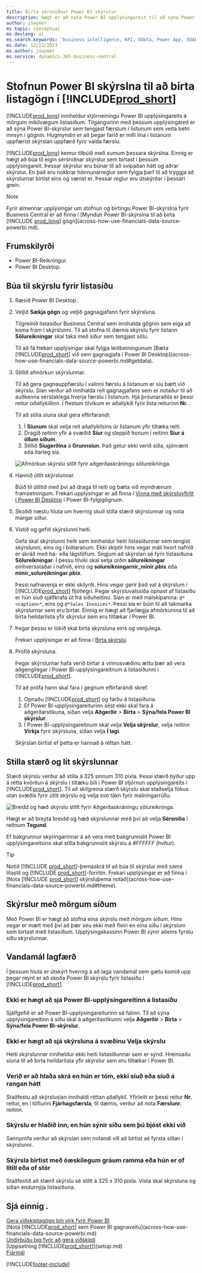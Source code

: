 ```yaml
---
title: Birta sérsniðnar Power BI skýrslur
description: Hægt er að nota Power BI upplýsingareit til að sýna Power BI skýrslur og öðlast betri innsýn í færslugögn í mikilvægum listum.
author: jswymer
ms.topic: conceptual
ms.devlang: al
ms.search.keywords: 'business intelligence, KPI, Odata, Power App, SOAP, analysis'
ms.date: 12/13/2023
ms.author: jswymer
ms.service: dynamics-365-business-central
---
```

# <a name="creating-power-bi-reports-for-displaying-list-data-in-"></a>Stofnun Power BI skýrslna til að birta listagögn í [!INCLUDE[prod_short](includes/prod_short.md)]

[!INCLUDE[prod_long](includes/prod_long.md)] inniheldur stjórneiningu Power BI upplýsingareits á mörgum mikilvægum listasíðum. Tilgangurinn með þessum upplýsingareit er að sýna Power BI-skýrslur sem tengjast færslum í listunum sem veita betri innsýn í gögnin. Hugmyndin er að þegar farið er milli lína í listanum uppfærist skýrslan uppfærð fyrir valda færslu.

[!INCLUDE[prod_long](includes/prod_long.md)] kemur tilbúið með sumum þessara skýrslna. Einnig er hægt að búa til eigin sérsniðnar skýrslur sem birtast í þessum upplýsingareit. Þessar skýrslur eru búnar til að svipaðan hátt og aðrar skýrslur. En það eru nokkrar hönnunarreglur sem fylgja þarf til að tryggja að skýrslurnar birtist eins og vænst er. Þessar reglur eru útskýrðar í þessari grein.

> [!NOTE]
> Fyrir almennar upplýsingar um stofnun og birtingu Power BI-skýrslna fyrir Business Central er að finna í [Myndun Power BI-skýrslna til að birta [!INCLUDE [prod_long](includes/prod_long.md)] gögn](across-how-use-financials-data-source-powerbi.md). 

## <a name="prerequisites"></a>Frumskilyrði

- Power BI-Reikningur.
- Power BI Desktop.

<!-- 
For more information about getting started, see [Use [!INCLUDE[prod_short](includes/prod_short.md)] as a Power BI Data Source](across-how-use-financials-data-source-powerbi.md).-->

## <a name="create-a-report-for-a-list-page"></a>Búa til skýrslu fyrir listasíðu

1. Ræsið Power BI Desktop.
2. Veljið **Sækja gögn** og veljið gagnagjafann fyrir skýrsluna.

    Tilgreinið listasíður Business Central sem innihalda gögnin sem eiga að koma fram í skýrslunni. Til að stofna til dæmis skýrslu fyrir listann **Sölureikningar** skal taka með síður sem tengjast sölu.

    Til að fá frekari upplýsingar skal fylgja leiðbeiningunum [Bæta [!INCLUDE[prod_short](includes/prod_short.md)] við sem gagnagjafa í Power BI Desktop](across-how-use-financials-data-source-powerbi.md#getdata).

3. Stillið afmörkun skýrslunnar.

    Til að gera gagnauppfærslu í valinni færslu á listanum er síu bætt við skýrslu. Sían verður að innihalda reit gagnagjafans sem er notaður til að auðkenna sérstaklega hverja færslu í listanum. Hjá þróunaraðila er þessi reitur *aðallykillinn*. Í flestum tilvikum er aðallykill fyrir lista reiturinn **Nr.** .

    Til að stilla síuna skal gera eftirfarandi:

    1. Í **Síunum** skal velja reit aðallykilsins úr listanum yfir tiltæka reiti.
    2. Dragið reitinn yfir á svæðið **Síur** og sleppið honum í reitinn **Síur á öllum síðum**.
    3. Stillið **Síugerðina** á **Grunnsíun**. Það getur ekki verið síða, sjónrænt eða ítarleg sía.

    ![Afmörkun skýrslu stillt fyrir aðgerðaskráningu sölureikninga.](./media/across-how-use-powerbi-reports-factbox/financials-powerbi-report-filter-v3.png)
4. Hannið útlit skýrslunnar.

    Búið til útlitið með því að draga til reiti og bæta við myndrænum framsetningum. Frekari upplýsingar er að finna í [Vinna með skýrsluyfirlit í Power BI Desktop](/power-bi/create-reports/desktop-report-view) í Power BI-fylgigögnum.

5. Skoðið næstu hluta um hvernig skuli stilla stærð skýrslunnar og nota margar síður.

6. Vistið og gefið skýrslunni heiti.

    Gefa skal skýrslunni heiti sem inniheldur heiti listasíðunnar sem tengist skýrslunni, eins og í biðlaranum. Ekki skiptir hins vegar máli hvort nafnið er skráð með há- eða lágstöfum. Segjum að skýrslan sé fyrir listasíðuna **Sölureikningar**. Í þessu tilviki skal setja orðin **sölureikningar** einhversstaðar í nafnið, eins og **solureikningarnir_minir.pbix** eða **minir_solureikningar.pbix**.

    Þessi nafnavenja er ekki skilyrði. Hins vegar gerir það val á skýrslum í [!INCLUDE[prod_short](includes/prod_short.md)] fljótlegri. Þegar skýrsluvalssíða opnast af listasíðu er hún síuð sjálfkrafa út frá síðuheitinu. Sían er með málskipanina: `@*<caption>*`, eins og `@*Sales Invoices*`. Þessi sía er búin til að takmarka skýrslurnar sem eru birtar. Einnig er hægt að fjarlægja afmörkunina til að birta heildarlista yfir skýrslur sem eru tiltækar í Power BI.

7. Þegar þessu er lokið skal birta skýrsluna eins og venjulega.

    Frekari upplýsingar er að finna í [Birta skýrslu](across-how-use-financials-data-source-powerbi.md#publish-reports).

8. Prófið skýrsluna.

    Þegar skýrslurnar hafa verið birtar á vinnusvæðinu ættu þær að vera aðgengilegar í Power BI-upplýsingareitnum á listasíðunni í [!INCLUDE[prod_short](includes/prod_short.md)].

    Til að prófa hann skal fara í gegnum eftirfarandi skref.

    1. Opnaðu [!INCLUDE[prod_short](includes/prod_short.md)] og farðu á listasíðuna.
    2. Ef Power BI-upplýsingareiturinn sést ekki skal fara á aðgerðarstikuna, síðan velja **Aðgerðir** > **Birta** > **Sýna/fela Power BI skýrslur**.
    3. Í Power BI-upplýsingareitnum skal velja **Velja skýrslur**, velja reitinn **Virkja** fyrir skýrsluna, síðan velja **Í lagi**.

    Skýrslan birtist ef þetta er hannað á réttan hátt.  

## <a name="set-the-report-size-and-color"></a>Stilla stærð og lit skýrslunnar

Stærð skýrslu verður að stilla á 325 sinnum 310 pixla. Þessi stærð býður upp á rétta kvörðun á skýrslu í tiltæku bili í Power BI stjórnun upplýsingareits í [!INCLUDE[prod_short](includes/prod_short.md)]. Til að skilgreina stærð skýrslu skal staðsetja fókus utan svæðis fyrir útlit skýrslu og velja svo tákn fyrir málningarrúllu.

![Breidd og hæð skýrslu stillt fyrir Aðgerðaskráningu sölureikninga.](./media/across-how-use-powerbi-reports-factbox/financials-powerbi-report-sizing-v3.png)

Hægt er að breyta breidd og hæð skýrslunnar með því að velja **Sérsníða** í reitnum **Tegund**.

Ef bakgrunnur skýringarinnar á að vera með bakgrunnslit Power BI upplýsingareitsins skal stilla bakgrunnslit skýrslu á *#FFFFFF* (hvítur). 

> [!TIP]
> Notið [!INCLUDE [prod_short](includes/prod_short.md)]-þemaskrá til að búa til skýrslur með sama litastíl og [!INCLUDE [prod_short](includes/prod_short.md)]-forritin. Frekari upplýsingar er að finna í [Nota [!INCLUDE [prod_short](includes/prod_short.md)] skýrsluþema notað](across-how-use-financials-data-source-powerbi.md#theme).

## <a name="reports-with-multiple-pages"></a>Skýrslur með mörgum síðum

Með Power BI er hægt að stofna eina skýrslu með mörgum síðum. Hins vegar er mælt með því að þær séu ekki með fleiri en eina síðu í skýrslum sem birtast með listasíðum. Upplýsingakassinn Power BI sýnir aðeins fyrstu síðu skýrslunnar.

## <a name="fixing-problems"></a>Vandamál lagfærð

Í þessum hluta er útskýrt hvernig á að laga vandamál sem gætu komið upp þegar reynt er að skoða Power BI skýrslu fyrir listasíðu í [!INCLUDE[prod_short](includes/prod_short.md)].  

### <a name="you-cant-see-the-power-bi-factbox-on-a-list-page"></a>Ekki er hægt að sjá Power BI-upplýsingareitinn á listasíðu

Sjálfgefið er að Power BI-upplýsingareiturinn sé falinn. Til að sýna upplýsingareitinn á síðu skal á aðgerðastikunni velja **Aðgerðir** > **Birta** > **Sýna/fela Power BI-skýrslur**.

### <a name="you-cant-see-the-report-in-the-select-report-pane"></a>Ekki er hægt að sjá skýrsluna á svæðinu Velja skýrslu

Heiti skýrslunnar inniheldur ekki heiti listasíðunnar sem er sýnd. Hreinsaðu síuna til að birta heildarlista yfir skýrslur sem eru tiltækar í Power BI.  

### <a name="report-is-loaded-but-blank-not-filtered-or-filtered-incorrectly"></a>Verið er að hlaða skrá en hún er tóm, ekki síuð eða síuð á rangan hátt

Staðfestu að skýrslusían innihaldi réttan aðallykil. Yfirleitt er þessi reitur **Nr.** reitur, en í töflunni **Fjárhagsfærsla**, til dæmis, verður að nota **Færslunr.** reitinn.

### <a name="report-is-loaded-but-it-shows-a-page-you-didnt-expect"></a>Skýrslu er hlaðið inn, en hún sýnir síðu sem þú bjóst ekki við

Sannprófa verður að skýrslan sem notandi vill að birtist sé fyrsta síðan í skýrslunni.  

### <a name="report-appears-with-an-unwanted-gray-boarder-or-its-too-small-or-too-large"></a>Skýrsla birtist með óæskilegum gráum ramma eða hún er of lítill eða of stór

Staðfestið að stærð skýrslu sé stillt á 325 x 310 pixla. Vista skal skýrsluna og síðan endurnýja listasíðuna.  

## <a name="see-also"></a>Sjá einnig .

[Gera viðskiptagögn þín virk fyrir Power BI](admin-powerbi.md)  
[Nota [!INCLUDE[prod_short](includes/prod_short.md)] sem Power BI gagnaveitu](across-how-use-financials-data-source-powerbi.md)  
[Undirbúðu þig fyrir að gera viðskipti](ui-get-ready-business.md)  
[Uppsetning [!INCLUDE[prod_short](includes/prod_short.md)]](setup.md)  
[Fjármál](finance.md)  


[!INCLUDE[footer-include](includes/footer-banner.md)]
